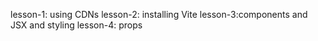 lesson-1: using CDNs
lesson-2: installing Vite
lesson-3:components and JSX and styling
lesson-4: props 

